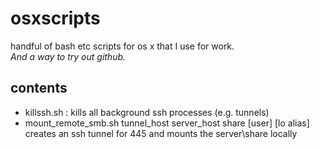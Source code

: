 osxscripts
===============

handful of bash etc scripts for os x that I use for work.  
*And a way to try out github.*  


contents
---------

*  killssh.sh : kills all background ssh processes (e.g. tunnels)
*  mount_remote_smb.sh tunnel_host server_host share [user] [lo alias] 
   creates an ssh tunnel for 445 and mounts the server\share locally


